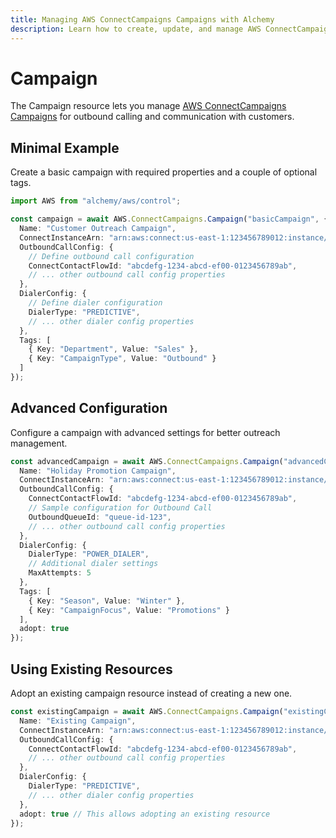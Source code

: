 ```yaml
---
title: Managing AWS ConnectCampaigns Campaigns with Alchemy
description: Learn how to create, update, and manage AWS ConnectCampaigns Campaigns using Alchemy Cloud Control.
---
```


# Campaign

The Campaign resource lets you manage [AWS ConnectCampaigns Campaigns](https://docs.aws.amazon.com/connectcampaigns/latest/userguide/) for outbound calling and communication with customers.

## Minimal Example

Create a basic campaign with required properties and a couple of optional tags.

```ts
import AWS from "alchemy/aws/control";

const campaign = await AWS.ConnectCampaigns.Campaign("basicCampaign", {
  Name: "Customer Outreach Campaign",
  ConnectInstanceArn: "arn:aws:connect:us-east-1:123456789012:instance/abcdefg-1234-abcd-ef00-0123456789ab",
  OutboundCallConfig: {
    // Define outbound call configuration
    ConnectContactFlowId: "abcdefg-1234-abcd-ef00-0123456789ab",
    // ... other outbound call config properties
  },
  DialerConfig: {
    // Define dialer configuration
    DialerType: "PREDICTIVE",
    // ... other dialer config properties
  },
  Tags: [
    { Key: "Department", Value: "Sales" },
    { Key: "CampaignType", Value: "Outbound" }
  ]
});
```

## Advanced Configuration

Configure a campaign with advanced settings for better outreach management.

```ts
const advancedCampaign = await AWS.ConnectCampaigns.Campaign("advancedCampaign", {
  Name: "Holiday Promotion Campaign",
  ConnectInstanceArn: "arn:aws:connect:us-east-1:123456789012:instance/abcdefg-1234-abcd-ef00-0123456789ab",
  OutboundCallConfig: {
    ConnectContactFlowId: "abcdefg-1234-abcd-ef00-0123456789ab",
    // Sample configuration for Outbound Call
    OutboundQueueId: "queue-id-123",
    // ... other outbound call config properties
  },
  DialerConfig: {
    DialerType: "POWER_DIALER",
    // Additional dialer settings
    MaxAttempts: 5
  },
  Tags: [
    { Key: "Season", Value: "Winter" },
    { Key: "CampaignFocus", Value: "Promotions" }
  ],
  adopt: true
});
```

## Using Existing Resources

Adopt an existing campaign resource instead of creating a new one.

```ts
const existingCampaign = await AWS.ConnectCampaigns.Campaign("existingCampaign", {
  Name: "Existing Campaign",
  ConnectInstanceArn: "arn:aws:connect:us-east-1:123456789012:instance/abcdefg-1234-abcd-ef00-0123456789ab",
  OutboundCallConfig: {
    ConnectContactFlowId: "abcdefg-1234-abcd-ef00-0123456789ab",
    // ... other outbound call config properties
  },
  DialerConfig: {
    DialerType: "PREDICTIVE",
    // ... other dialer config properties
  },
  adopt: true // This allows adopting an existing resource
});
```